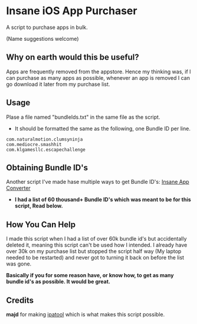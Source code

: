 # Insane iOS App Purchaser

A script to purchase apps in bulk.

(Name suggestions welcome)

## Why on earth would this be useful?

Apps are frequently removed from the appstore. Hence my thinking was, if I can purchase as many apps as possible, whenever an app is removed I can go download it later from my purchase list.

## Usage

Plase a file named "bundleIds.txt" in the same file as the script.
* It should be formatted the same as the following, one Bundle ID per line.
```
com.naturalmotion.clumsyninja
com.mediocre.smashhit
com.klgamesllc.escapechallenge
```

## Obtaining Bundle ID's
Another script I've made hase multiple ways to get Bundle ID's: [Insane App Converter](https://github.com/disfordottie/insaneAppConverter)

* **I had a list of 60 thousand+ Bundle ID's which was meant to be for this script, Read below.**

## How You Can Help
I made this script when I had a list of over 60k bundle id's but accidentally deleted it, meaning this script can't be used how I intended. I already have over 30k on my purchase list but stopped the script half way (My laptop needed to be restarted) and never got to turning it back on before the list was gone.

**Basically if you for some reason have, or know how, to get as many bundle id's as possible. It would be great.**

## Credits
**majd** for making [ipatool](https://github.com/majd/ipatool) which is what makes this script possible.
